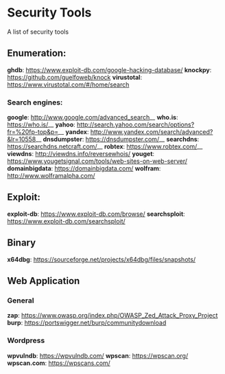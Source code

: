 # Security Tools
A list of security tools

## Enumeration:
**ghdb**: https://www.exploit-db.com/google-hacking-database/
**knockpy**: https://github.com/guelfoweb/knock
**virustotal**: https://www.virustotal.com/#/home/search

### Search engines:
**google**: http://www.google.com/advanced_search__
**who.is**: https://who.is/__
**yahoo**: http://search.yahoo.com/search/options?fr=%20fp-top&p=__
**yandex**: http://www.yandex.com/search/advanced?&lr=10558__
**dnsdumpster**: https://dnsdumpster.com/__
**searchdns**: https://searchdns.netcraft.com/__
**robtex**: https://www.robtex.com/__
**viewdns**: http://viewdns.info/reversewhois/
**youget**: https://www.yougetsignal.com/tools/web-sites-on-web-server/
**domainbigdata**: https://domainbigdata.com/
**wolfram**: http://www.wolframalpha.com/

## Exploit:
**exploit-db**: https://www.exploit-db.com/browse/
**searchsploit**: https://www.exploit-db.com/searchsploit/

## Binary
**x64dbg**: https://sourceforge.net/projects/x64dbg/files/snapshots/

## Web Application
### General
**zap**: https://www.owasp.org/index.php/OWASP_Zed_Attack_Proxy_Project
**burp**: https://portswigger.net/burp/communitydownload

### Wordpress
**wpvulndb**: https://wpvulndb.com/
**wpscan**: https://wpscan.org/
**wpscan.com**: https://wpscans.com/


